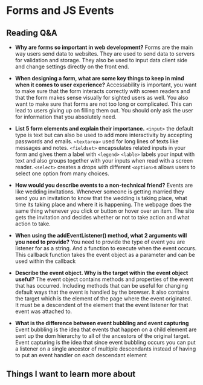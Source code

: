 # Forms and JS Events

## Reading Q&A 

* **Why are forms so important in web development?**
Forms are the main way users send data to websites. They are used to send data to servers for validation and storage. They also be used to input data client side and change settings directly on the front end.

* **When designing a form, what are some key things to keep in mind when it comes to user experience?** Accessability is important, you want to make sure that the form interacts correctly with screen readers and that the form makes sense visually for sighted users as well. You also want to make sure that forms are not too long or complicated. This can lead to users giving up on filling them out. You should only ask the user for information that you absolutely need.

* **List 5 form elements and explain their importance.**
`<input>` the default type is text but can also be used to add more interactivity by accepting passwords and emails.
`<textarea>` used for long lines of texts like messages and notes.
`<fieldset>` encapsulates related inputs in your form and gives them a label with `<legend>`
`<lable>` labels your input with text and also groups together with your inputs when read with a screen reader.
`<select>` creates a drops with different `<option>`s allows users to select one option from many choices.

* **How would you describe events to a non-technical friend?** Events are like wedding invitations. Whenever someone is getting married they send you an invitation to know that the wedding is taking place, what time its taking place and where it is happening. The webpage does the same thing whenever you click or button or hover over an item. The site gets the invitation and decides whether or not to take action and what action to take.

* **When using the addEventListener() method, what 2 arguments will you need to provide?** You need to provide the type of event you are listener for as a string. And a function to execute when the event occurs. This callback function takes the event object as a parameter and can be used within the callback

* **Describe the event object. Why is the target within the event object useful?** The event object contains methods and properties of the event that has occurred. Including methods that can be useful for changing default ways that the event is handled by the browser. It also contains the target which is the element of the page where the event originated. It must be a descendent of the element that the event listener for that event was attached to.

* **What is the difference between event bubbling and event capturing** Event bubbling is the idea that events that happen on a child element are sent up the dom hierarchy to all of the ancestors of the original target. Event capturing is the idea that since event bubbling occurs you can put a listener on a single ancestor of multiple descendants instead of having to put an event handler on each descendant element

## Things I want to learn more about